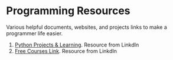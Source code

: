 # Programming Resources
Various helpful documents, websites, and projects links to make a programmer life easier.

1. [Python Projects & Learning](./pythonResources.md). Resource from LinkdIn
2. [Free Courses Link](./freeCourses.md). Resource from LinkdIn
